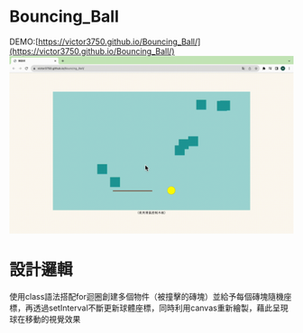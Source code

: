 # Bouncing_Ball
DEMO:[https://victor3750.github.io/Bouncing_Ball/](https://victor3750.github.io/Bouncing_Ball/)
![demo.gif](demo.gif)
# 設計邏輯
使用class語法搭配for迴圈創建多個物件（被撞擊的磚塊）並給予每個磚塊隨機座標，再透過setInterval不斷更新球體座標，同時利用canvas重新繪製，藉此呈現球在移動的視覺效果
